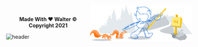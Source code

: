 <!-- Walter Guithub Profile @ Walterxrobot -->

<!-- Walter Guithub Profile @ Walterxrobot -->
<!--START_SECTION:activity-->


<!-- Walter Guithub Profile @ Walterxrobot -->
<!-- Walter Guithub Profile @ Walterxrobot -->
<br>
<!-- Walter Guithub Profile @ Walterxrobot -->


<img width="55%" align="right" alt="Github" src="Walter.svg" />
<!-- Walter Guithub Profile @ Walterxrobot -->
<br>
<!-- Walter Guithub Profile @ Walterxrobot -->
<p align=center><b>Made With ❤️ Walter © Copyright 2021</b></p>

![header](https://capsule-render.vercel.app/api?type=waving&color=gradient&height=180&section=footer&text=Merry%20Christmas&fontSize=45&animation=twinkling&fontAlignY=70&descAlignY=45&descAlign=62)
<!-- Walter Guithub Profile @ Walterxrobot -->

<!--End Of Readme-->
